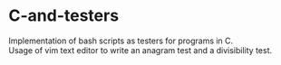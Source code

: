 # C-and-testers

Implementation of bash scripts as testers for programs in C. <br>
Usage of vim text editor to write an anagram test and a divisibility test.
